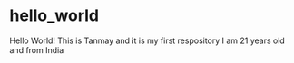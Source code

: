 # hello_world
Hello World! This is Tanmay and it is my first respository
I am 21 years old and from India
